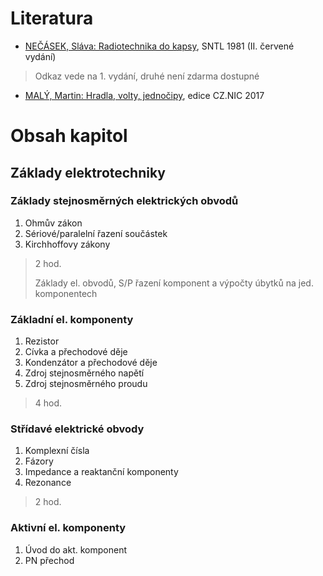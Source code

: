 # Literatura
- [NEČÁSEK, Sláva: Radiotechnika do kapsy](https://docplayer.cz/8018397-Radiotechnika-do-kapsy.html), SNTL 1981 (II. červené vydání)
> Odkaz vede na 1. vydání, druhé není zdarma dostupné
- [MALÝ, Martin: Hradla, volty, jednočipy](https://knihy.nic.cz/files/edice/hradla_volty_jednocipy.pdf), edice CZ.NIC 2017

# Obsah kapitol

## Základy elektrotechniky
 ### Základy stejnosměrných elektrických obvodů
  1. Ohmův zákon
  2. Sériové/paralelní řazení součástek
  3. Kirchhoffovy zákony
  > 2 hod.
  >
  > Základy el. obvodů, S/P řazení komponent a výpočty  úbytků na jed. komponentech

 ### Základní el. komponenty
  1. Rezistor
  2. Cívka a přechodové děje
  3. Kondenzátor a přechodové děje
  4. Zdroj stejnosměrného napětí
  5. Zdroj stejnosměrného proudu
  > 4 hod.

 ### Střídavé elektrické obvody
  1. Komplexní čísla
  2. Fázory
  3. Impedance a reaktanční komponenty
  4. Rezonance
  > 2 hod.

 ### Aktivní el. komponenty
  1. Úvod do akt. komponent
  2. PN přechod